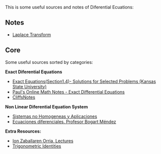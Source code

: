 This is some useful sources and notes of Diferential Ecuations:

## Notes

  * [Laplace Transform](https://github.com/toborochi/University/blob/master/Third%20Semester/MAT207/Notes/Spanish/Transformada%20de%20Laplace/Laplace.pdf)

## Core

Some useful sources sorted by categories:
 
**Exact Diferential Equations**
* [Exact Equations(Section1.4)- Solutions for Selected Problems (Kansas State University)](https://www.math.ksu.edu/math240/math240.f03/solutions/Solutions_1_4.pdf)
* [Paul's Online Math Notes - Exact Differential Equations](http://tutorial.math.lamar.edu/Classes/DE/Exact.aspx)
* [CliffsNotes](https://www.cliffsnotes.com/study-guides/differential-equations/first-order-equations/exact-equations)

**Non Linear Diferential Equation System**
* [Sistemas no Homogeneas y Aplicaciones](http://www.ehu.eus/izaballa/Ecu_Dif/Apuntes/lec10.pdf)
* [Ecuaciones diferenciales. Profesor Bogart Méndez](https://www.uv.mx/personal/aherrera/files/2014/04/21.-Resolucion-de-Sists-de-EDO-Lins-con-coefs.-ctes.-Met-de-los-opers1.pdf)

**Extra Resources:**
* [Ion Zaballaren Orria, Lectures](http://www.ehu.eus/izaballa/)
* [Trigonometric Identities](https://www.adelaide.edu.au/mathslearning/handouts/useful-trig-identities.pdf)


